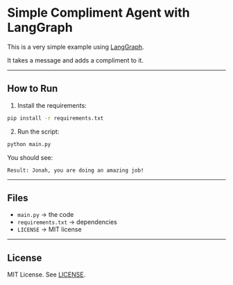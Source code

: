 # Simple Compliment Agent with LangGraph

This is a very simple example using [LangGraph](https://github.com/langchain-ai/langgraph).

It takes a message and adds a compliment to it.

---

## How to Run

1. Install the requirements:

```bash
pip install -r requirements.txt
```

2. Run the script:

```bash
python main.py
```

You should see:

```
Result: Jonah, you are doing an amazing job!
```

---

## Files

* `main.py` → the code
* `requirements.txt` → dependencies
* `LICENSE` → MIT license

---

## License

MIT License. See [LICENSE](./LICENSE).
